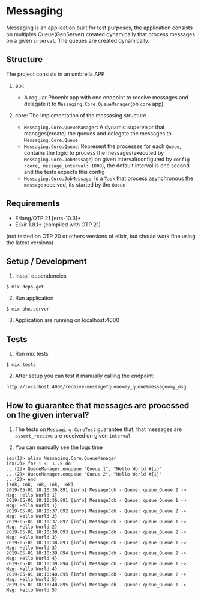 # Messaging

Messaging is an application built for test purposes, the application consists on multiples Queue(GenServer) created dynamically that process messages on a given `interval`.
The queues are created dynamically.

## Structure

The project consists in an umbrella APP

1. api: 
	* A regular Phoenix app with one endpoint to receive messages and delegate it to `Messaging.Core.QueueManager`(on `core` app)

2. core: The implementation of the messasing structure
 	 * `Messaging.Core.QueueManager`: A dynamic supervisor that manages(create) the queues and delegate the messages to `Messaging.Core.Queue`
	 * `Messaging.Core.Queue`: Represent the processes for each `Queue`, contains the logic to process the messages(executed by `Messaging.Core.JobMessage`) on given interval(configured by `config :core, message_interval: 1000`), the default interval is one second and the tests expects this config
	 * `Messaging.Core.JobMessage`: Is a `Task` that process asynchronous the `message` received, its started by the `Queue`

## Requirements

* Erlang/OTP 21 [erts-10.3]+
* Elixir 1.8.1+ (compiled with OTP 21)

(not tested on OTP 20 or others versions of elixir, but should work fine using the latest versions)

## Setup / Development

1. Install dependencies

```shell
$ mix deps.get
```

2. Run application

```shell
$ mix phx.server
```

3. Application are running on localhost:4000


## Tests

1. Run mix tests

```shell
$ mix tests
```

2. After setup you can test it manually calling the endpoint:

```
http://localhost:4000/receive-message?queue=my_queue&message=my_msg
```

## How to guarantee that messages are processed on the given interval?

1. The tests on `Messaging.CoreTest` guarantee that, that messages are `assert_receive` are received on given `interval`

2. You can manually see the logs time

```
iex(1)> alias Messaging.Core.QueueManager
iex(2)> for i <- 1..5 do                                                      
...(2)> QueueManager.enqueue "Queue 1", "Hello World #{i}"                    
...(2)> QueueManager.enqueue "Queue 2", "Hello World #{i}"
...(2)> end
[:ok, :ok, :ok, :ok, :ok]
2019-05-01 18:10:36.891 [info] MessageJob - Queue: queue_Queue 2 -> Msg: Hello World 1}
2019-05-01 18:10:36.891 [info] MessageJob - Queue: queue_Queue 1 -> Msg: Hello World 1}
2019-05-01 18:10:37.892 [info] MessageJob - Queue: queue_Queue 2 -> Msg: Hello World 2}
2019-05-01 18:10:37.892 [info] MessageJob - Queue: queue_Queue 1 -> Msg: Hello World 2}
2019-05-01 18:10:38.893 [info] MessageJob - Queue: queue_Queue 2 -> Msg: Hello World 3}
2019-05-01 18:10:38.893 [info] MessageJob - Queue: queue_Queue 1 -> Msg: Hello World 3}
2019-05-01 18:10:39.894 [info] MessageJob - Queue: queue_Queue 2 -> Msg: Hello World 4}
2019-05-01 18:10:39.894 [info] MessageJob - Queue: queue_Queue 1 -> Msg: Hello World 4}
2019-05-01 18:10:40.895 [info] MessageJob - Queue: queue_Queue 2 -> Msg: Hello World 5}
2019-05-01 18:10:40.895 [info] MessageJob - Queue: queue_Queue 1 -> Msg: Hello World 5}
```